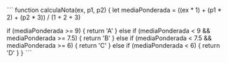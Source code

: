 ˋˋˋ
function calculaNota(ex, p1, p2) {
  let mediaPonderada = ((ex * 1) + (p1 * 2) + (p2 * 3)) / (1 + 2 + 3)
  
  if (mediaPonderada >= 9) {
    return 'A'
  } else if (mediaPonderada < 9 && mediaPonderada >= 7.5) {
    return 'B'
  } else if (mediaPonderada < 7.5 && mediaPonderada >= 6) {
    return 'C'
  } else if (mediaPonderada < 6) {
    return 'D'
  }
}
ˋˋˋ